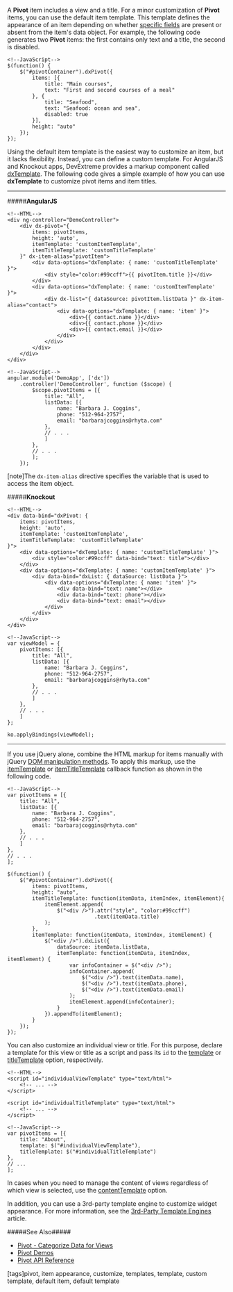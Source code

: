 A **Pivot** item includes a view and a title. For a minor customization of **Pivot** items, you can use the default item template. This template defines the appearance of an item depending on whether [specific fields](/api-reference/10%20UI%20Widgets/dxPivot/5%20Default%20Item%20Template '/Documentation/ApiReference/UI_Widgets/dxPivot/Default_Item_Template/') are present or absent from the item's data object. For example, the following code generates two **Pivot** items: the first contains only text and a title, the second is disabled.

    <!--JavaScript-->
    $(function() {
        $("#pivotContainer").dxPivot({
            items: [{
                title: "Main courses",
                text: "First and second courses of a meal"
            }, {
                title: "Seafood",
                text: "Seafood: ocean and sea",
                disabled: true
            }],
            height: "auto"
        });
    });

Using the default item template is the easiest way to customize an item, but it lacks flexibility. Instead, you can define a custom template. For AngularJS and Knockout apps, DevExtreme provides a markup component called [dxTemplate](/api-reference/10%20UI%20Widgets/Markup%20Components/dxTemplate '/Documentation/ApiReference/UI_Widgets/Markup_Components/dxTemplate/'). The following code gives a simple example of how you can use **dxTemplate** to customize pivot items and item titles.

---

#####**AngularJS**

    <!--HTML-->
    <div ng-controller="DemoController">
        <div dx-pivot="{
            items: pivotItems,
            height: 'auto',
            itemTemplate: 'customItemTemplate',
            itemTitleTemplate: 'customTitleTemplate'
        }" dx-item-alias="pivotItem">
            <div data-options="dxTemplate: { name: 'customTitleTemplate' }">
                <div style="color:#99ccff">{{ pivotItem.title }}</div>
            </div>
            <div data-options="dxTemplate: { name: 'customItemTemplate' }">
                <div dx-list="{ dataSource: pivotItem.listData }" dx-item-alias="contact">
                    <div data-options="dxTemplate: { name: 'item' }">
                        <div>{{ contact.name }}</div>
                        <div>{{ contact.phone }}</div>
                        <div>{{ contact.email }}</div>
                    </div>
                </div>
            </div>
        </div>
    </div>

    <!--JavaScript-->
    angular.module('DemoApp', ['dx'])
        .controller('DemoController', function ($scope) {
            $scope.pivotItems = [{
                title: "All",
                listData: [{ 
                    name: "Barbara J. Coggins", 
                    phone: "512-964-2757", 
                    email: "barbarajcoggins@rhyta.com"
                },
                // . . .
                ]
            },
            // . . .
            ];
        });

[note]The `dx-item-alias` directive specifies the variable that is used to access the item object.

#####**Knockout**

    <!--HTML-->
    <div data-bind="dxPivot: { 
        items: pivotItems,
        height: 'auto',
        itemTemplate: 'customItemTemplate',
        itemTitleTemplate: 'customTitleTemplate' 
    }">
        <div data-options="dxTemplate: { name: 'customTitleTemplate' }">
            <div style="color:#99ccff" data-bind="text: title"></div>
        </div>
        <div data-options="dxTemplate: { name: 'customItemTemplate' }">
            <div data-bind="dxList: { dataSource: listData }">
                <div data-options="dxTemplate: { name: 'item' }">
                    <div data-bind="text: name"></div>
                    <div data-bind="text: phone"></div>
                    <div data-bind="text: email"></div>
                </div>
            </div>
        </div>
    </div>

    <!--JavaScript-->
    var viewModel = {
        pivotItems: [{
            title: "All",
            listData: [{ 
                name: "Barbara J. Coggins", 
                phone: "512-964-2757", 
                email: "barbarajcoggins@rhyta.com"
            },
            // . . .
            ]
        },
        // . . .
        ]
    };

    ko.applyBindings(viewModel);

---

If you use jQuery alone, combine the HTML markup for items manually with jQuery [DOM manipulation methods](https://api.jquery.com/category/manipulation). To apply this markup, use the [itemTemplate](/api-reference/10%20UI%20Widgets/CollectionWidget/1%20Configuration/itemTemplate.md '/Documentation/ApiReference/UI_Widgets/dxPivot/Configuration/#itemTemplate') or [itemTitleTemplate](/api-reference/10%20UI%20Widgets/dxPivot/1%20Configuration/itemTitleTemplate.md '/Documentation/ApiReference/UI_Widgets/dxPivot/Configuration/#itemTitleTemplate') callback function as shown in the following code.

    <!--JavaScript-->
    var pivotItems = [{
        title: "All",
        listData: [{ 
            name: "Barbara J. Coggins", 
            phone: "512-964-2757", 
            email: "barbarajcoggins@rhyta.com"
        },
        // . . .
        ]
    },
    // . . .
    ];

    $(function() {
        $("#pivotContainer").dxPivot({
            items: pivotItems,
            height: "auto",
            itemTitleTemplate: function(itemData, itemIndex, itemElement){
                itemElement.append(
                    $("<div />").attr("style", "color:#99ccff")
                                .text(itemData.title)
                );
            },
            itemTemplate: function(itemData, itemIndex, itemElement) {
                $("<div />").dxList({
                    dataSource: itemData.listData,
                    itemTemplate: function(itemData, itemIndex, itemElement) {
                        var infoContainer = $("<div />");
                        infoContainer.append(
                            $("<div />").text(itemData.name),
                            $("<div />").text(itemData.phone),
                            $("<div />").text(itemData.email)
                        );
                        itemElement.append(infoContainer);   
                    }
                }).appendTo(itemElement);
            }
        });
    });

You can also customize an individual view or title. For this purpose, declare a template for this view or title as a script and pass its `id` to the [template](/api-reference/10%20UI%20Widgets/CollectionWidget/5%20Default%20Item%20Template/template.md '/Documentation/ApiReference/UI_Widgets/dxNavBar/Default_Item_Template/#template') or [titleTemplate](/api-reference/10%20UI%20Widgets/dxPivot/5%20Default%20Item%20Template/titleTemplate.md '/Documentation/ApiReference/UI_Widgets/dxPivot/Default_Item_Template/#titleTemplate') option, respectively.

    <!--HTML-->
    <script id="individualViewTemplate" type="text/html">
        <!-- ... -->
    </script>

    <script id="individualTitleTemplate" type="text/html">
        <!-- ... -->
    </script>

    <!--JavaScript-->
    var pivotItems = [{
        title: "About",
        template: $("#individualViewTemplate"),
        titleTemplate: $("#individualTitleTemplate")
    },
    // ...
    ];

In cases when you need to manage the content of views regardless of which view is selected, use the [contentTemplate](/api-reference/10%20UI%20Widgets/dxPivot/1%20Configuration/contentTemplate.md '/Documentation/ApiReference/UI_Widgets/dxPivot/Configuration/#contentTemplate') option.

In addition, you can use a 3rd-party template engine to customize widget appearance. For more information, see the [3rd-Party Template Engines](/concepts/05%20Widgets/zz%20Common/30%20Templates/30%203rd-Party%20Template%20Engines.md '/Documentation/Guide/Widgets/Common/Templates/#3rd-Party_Template_Engines') article.

#####See Also#####
- [Pivot - Categorize Data for Views](/concepts/05%20Widgets/Pivot/10%20Categorize%20Data%20for%20Views.md '/Documentation/Guide/Widgets/Pivot/Categorize_Data_for_Views')
- [Pivot Demos](https://js.devexpress.com/Demos/WidgetsGallery/#demo/navigation-pivot-overview/ios7)
- [Pivot API Reference](/api-reference/10%20UI%20Widgets/dxPivot '/Documentation/ApiReference/UI_Widgets/dxPivot/')

[tags]pivot, item appearance, customize, templates, template, custom template, default item, default template
